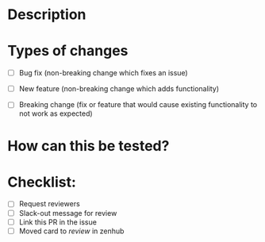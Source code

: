 <!--- Remember to connect this PR to a relevant issue on Zenhub! -->

# Description

<!--- include a summary of the change and what it fixes. -->

<!--- Fixes # paste issue link here, but really you should connect it on Zenhub! <3 -->

<!--- If there is a relevant Joplin PR, link it here -->
<!--- [Joplin Related Pull Request Link]() -->

# Types of changes
<!--- What types of changes does your code introduce? Put an `x` in all the boxes that apply: -->
- [ ] Bug fix (non-breaking change which fixes an issue)
- [ ] New feature (non-breaking change which adds functionality)
- [ ] Breaking change (fix or feature that would cause existing functionality to not work as expected)


# How can this be tested?
<!--- Please describe in detail how you tested your changes. -->
<!--- Include details of your testing environment, tests ran to see how -->
<!--- your change affects other areas of the code, etc. -->
<!--- deployed links if you have them --> 
   <!--- Netlify Example: `https://janis-<PR>.netlify.com/` --->  

# Checklist:
- [ ] Request reviewers
- [ ] Slack-out message for review
- [ ] Link this PR in the issue
- [ ] Moved card to *review* in zenhub
